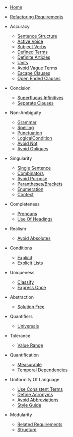 <!-- docs/_sidebar.md -->


* [Home](/)
* [Refactoring Requirements](refactoring.md)
* Accuracy
    * [Sentence Structure](sentencestructure.md)
	* [Active Voice](activevoice.md)
	* [Subject Verbs](subjectverb.md)
	* [Defined Terms](definedterms.md)
	* [Definite Articles](definitearticles.md)
	* [Units](units.md)
	* [Avoid Vague Terms](avoidvagueterms.md)
	* [Escape Clauses](escapeclause.md)
	* [Open Ended Clauses](openendedclauses.md)

* Concision
	* [Superfluous Infinitives](infinitive.md)
	* [Separate Clauses](separateclauses.md)

* Non-Ambiguity
	* [Grammar](correctgrammar.md)
	* [Spelling](correctspelling.md)
	* [Punctuation](correctpunctuation.md)
	* [LogicalCondition](logicalcondition.md)
	* [Avoid Not](avoidnot.md)
	* [Avoid Obliques](oblique.md)

* Singularity
	* [Single Sentence](singlesentence.md)
	* [Combinators](combinators.md)
	* [Avoid Purpose](avoidpurpose.md)
	* [Parantheses/Brackets](parantheses.md)
	* [Enumeration](enumeration.md)
	* [Context](context.md)

* Completeness
	* [Pronouns](pronoun.md)
	* [Use Of Headings](headings.md)
	
* Realism
    * [Avoid Absolutes](avoidabsolutes.md)

* Conditions
    * [Explicit](explicit.md)
    * [Explicit Lists](explicitlists.md)

* Uniqueness
    * [Classify](classify.md)
    * [Express Once](expressonce.md)

* Abstraction
    * [Solution Free](solutionfree.md)

* Quantifiers
	* [Universals](universalquantifier.md)
	
* Tolerance
    * [Value Range](valuerange.md)

* Quantification
    * [Measurable](measurable.md)
    * [Temporal Dependencies](temporaldependency.md)

* Uniformity Of Language
    * [Use Consistent Terms](consistentterms.md)
    * [Define Acronyms](defineacronyms.md)
    * [Avoid Abbreviations](avoidabbreviations.md)
    * [Style Guide](styleguide.md)

* Modularity
    * [Related Requirements](relatedrequirements.md)
    * [Structure](structure.md)

